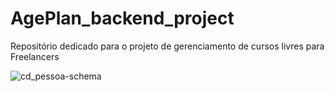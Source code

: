 # AgePlan_backend_project

Repositório dedicado para o projeto de gerenciamento de cursos livres para Freelancers

![cd_pessoa-schema](http://www.plantuml.com/plantuml/proxy?cache=no&src=https://raw.githubusercontent.com/Vitor-rs/AgePlan_backend_project/main/docs/_backend_docs/diagramas/cd_pessoa-schema.iuml)
